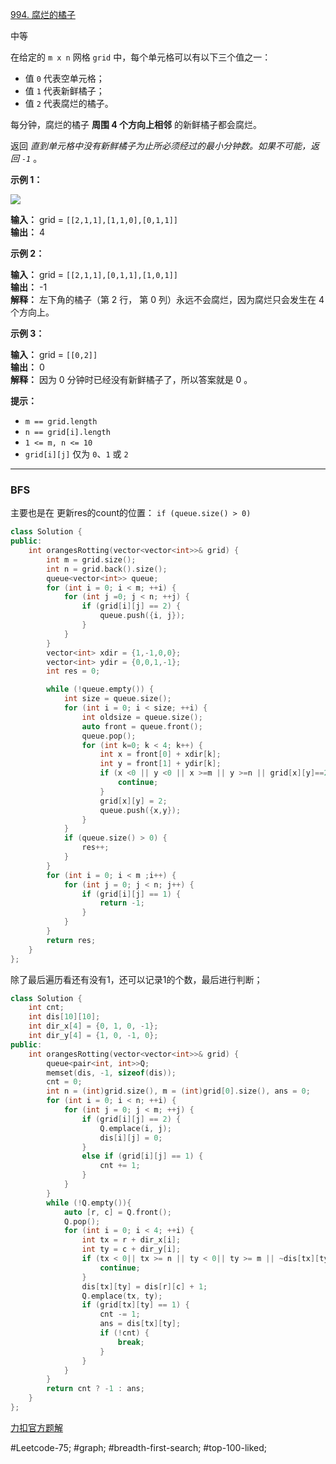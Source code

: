 [994. 腐烂的橘子](https://leetcode.cn/problems/rotting-oranges/)

中等

在给定的 `m x n` 网格 `grid` 中，每个单元格可以有以下三个值之一：

- 值 `0` 代表空单元格；
- 值 `1` 代表新鲜橘子；
- 值 `2` 代表腐烂的橘子。

每分钟，腐烂的橘子 **周围 4 个方向上相邻** 的新鲜橘子都会腐烂。

返回 _直到单元格中没有新鲜橘子为止所必须经过的最小分钟数。如果不可能，返回 `-1`_ 。

**示例 1：**

**![](https://assets.leetcode-cn.com/aliyun-lc-upload/uploads/2019/02/16/oranges.png)**

**输入：** grid = `[[2,1,1],[1,1,0],[0,1,1]]`  
**输出：** 4  

**示例 2：**

**输入：** grid = `[[2,1,1],[0,1,1],[1,0,1]]`  
**输出：** -1  
**解释：** 左下角的橘子（第 2 行， 第 0 列）永远不会腐烂，因为腐烂只会发生在 4 个方向上。  

**示例 3：**

**输入：** grid = `[[0,2]]`  
**输出：** 0  
**解释：** 因为 0 分钟时已经没有新鲜橘子了，所以答案就是 0 。

**提示：**

- `m == grid.length`
- `n == grid[i].length`
- `1 <= m, n <= 10`
- `grid[i][j]` 仅为 `0`、`1` 或 `2`
---- ----
### BFS
主要也是在 更新res的count的位置： `if (queue.size() > 0) `
```cpp
class Solution {
public:
    int orangesRotting(vector<vector<int>>& grid) {
        int m = grid.size();
        int n = grid.back().size();
        queue<vector<int>> queue;
        for (int i = 0; i < m; ++i) {
            for (int j =0; j < n; ++j) {
                if (grid[i][j] == 2) {
                    queue.push({i, j});
                }
            }
        }
        vector<int> xdir = {1,-1,0,0};
        vector<int> ydir = {0,0,1,-1};
        int res = 0;

        while (!queue.empty()) {
            int size = queue.size();
            for (int i = 0; i < size; ++i) {
                int oldsize = queue.size();
                auto front = queue.front();
                queue.pop();
                for (int k=0; k < 4; k++) {
                    int x = front[0] + xdir[k];
                    int y = front[1] + ydir[k];
                    if (x <0 || y <0 || x >=m || y >=n || grid[x][y]==2 || grid[x][y]==0) {
                        continue;
                    }
                    grid[x][y] = 2;
                    queue.push({x,y});
                }
            }
            if (queue.size() > 0) {
                res++;
            }
        }
        for (int i = 0; i < m ;i++) {
            for (int j = 0; j < n; j++) {
                if (grid[i][j] == 1) {
                    return -1;
                }
            }
        }
        return res;
    }
};
```

除了最后遍历看还有没有1，还可以记录1的个数，最后进行判断；
```cpp
class Solution {
    int cnt;
    int dis[10][10];
    int dir_x[4] = {0, 1, 0, -1};
    int dir_y[4] = {1, 0, -1, 0};
public:
    int orangesRotting(vector<vector<int>>& grid) {
        queue<pair<int, int>>Q;
        memset(dis, -1, sizeof(dis));
        cnt = 0;
        int n = (int)grid.size(), m = (int)grid[0].size(), ans = 0;
        for (int i = 0; i < n; ++i) {
            for (int j = 0; j < m; ++j) {
                if (grid[i][j] == 2) {
                    Q.emplace(i, j);
                    dis[i][j] = 0;
                }
                else if (grid[i][j] == 1) {
                    cnt += 1;
                }
            }
        }
        while (!Q.empty()){
            auto [r, c] = Q.front();
            Q.pop();
            for (int i = 0; i < 4; ++i) {
                int tx = r + dir_x[i];
                int ty = c + dir_y[i];
                if (tx < 0|| tx >= n || ty < 0|| ty >= m || ~dis[tx][ty] || !grid[tx][ty]) {
                    continue;
                }
                dis[tx][ty] = dis[r][c] + 1;
                Q.emplace(tx, ty);
                if (grid[tx][ty] == 1) {
                    cnt -= 1;
                    ans = dis[tx][ty];
                    if (!cnt) {
                        break;
                    }
                }
            }
        }
        return cnt ? -1 : ans;
    }
};
```
[力扣官方题解](https://leetcode.cn/problems/rotting-oranges/solutions/124765/fu-lan-de-ju-zi-by-leetcode-solution/)

#Leetcode-75; #graph; #breadth-first-search; #top-100-liked; 